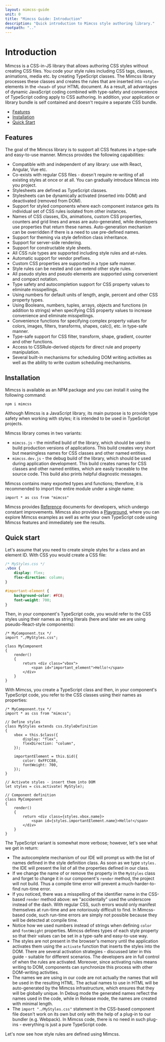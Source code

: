 ```yaml
---
layout: mimcss-guide
unit: 0
title: "Mimcss Guide: Introduction"
description: "Quick introduction to Mimcss style authoring library."
rootpath: ".."
---
```


# Introduction

Mimcss is a CSS-in-JS library that allows authoring CSS styles without creating CSS files. You code your style rules including CSS tags, classes, animations, media etc. by creating TypeScript classes. The Mimcss library processes these classes and creates the rules that are inserted into `<style>` elements in the `<head>` of your HTML document. As a result, all advantages of dynamic JavaScript coding combined with type-safety and convenience of TypeScript coding apply to CSS authoring. In addition, your application or library bundle is self contained and doesn't require a separate CSS bundle.

* [Features](#features)
* [Installation](#installation)
* [Quick Start](#quick-start)

## Features
The goal of the Mimcss library is to support all CSS features in a type-safe and easy-to-use manner. Mimcss provides the following capabilities:

- Compatible with and independent of any library: use with React, Angular, Vue etc.
- Co-exists with regular CSS files - doesn't require re-writing of all existing styles at once or at all. You can gradually introduce Mimcss into you project.
- Stylesheets are defined as TypeScript classes.
- Stylesheets can be dynamically activated (inserted into DOM) and deactivated (removed from DOM).
- Support for styled components where each component instance gets its individual set of CSS rules isolated from other instances.
- Names of CSS classes, IDs, animations, custom CSS properties, counters and grid lines and areas are auto-generated, while developers use properties that return these names. Auto-generation mechanism can be overridden if there is a need to use pre-defined names.
- Support for theming via style definition class inheritance.
- Support for server-side rendering.
- Support for constructable style sheets.
- All CSS rule types are supported including style rules and at-rules.
- Automatic support for vendor prefixes.
- Custom CSS properties are supported in a type safe manner.
- Style rules can be nested and can extend other style rules.
- All pseudo styles and pseudo elements are supported using convenient and compact notation.
- Type safety and autocompletion support for CSS property values to eliminate misspellings.
- Using numbers for default units of length, angle, percent and other CSS property types.
- Using Booleans, numbers, tuples, arrays, objects and functions (in addition to strings) when specifying CSS property values to increase convenience and eliminate misspellings.
- Convenience functions for specifying complex property values for colors, images, filters, transforms, shapes, calc(), etc. in type-safe manner.
- Type-safe support for CSS filter, transform, shape, gradient, counter and other functions.
- Access to CSSRule-derived objects for direct rule and property manipulation.
- Several built-in mechanisms for scheduling DOM writing activities as well as the ability to write custom scheduling mechanisms.

## Installation
Mimcss is available as an NPM package and you can install it using the following command:

```shell
npm i mimcss
```

Although Mimcss is a JavaScript library, its main purpose is to provide type safety when working with styles; it is intended to be used in TypeScript projects.

Mimcss library comes in two variants:

- `mimcss.js` - the minified build of the library, which should be used to build production versions of applications. This build creates very short but meaningless names for CSS classes and other named entities.
- `mimcss.dev.js` - the debug build of the library, which should be used during application development. This build creates names for CSS classes and other named entities, which are easily traceable to the source code. This build also prints helpful diagnostic messages.

Mimcss contains many exported types and functions; therefore, it is recommended to import the entire module under a single name:

```tsx
import * as css from "mimcss"
```

Mimcss provides [Reference](../typedoc.html) documents for developers, which undergo constant improvements. Mimcss also provides a [Playground](../demo/playground.html), where you can explore Mimcss examples as well as write your own TypeScript code using Mimcss features and immediately see the results.

## Quick start
Let's assume that you need to create simple styles for a class and an element ID. With CSS you would create a CSS file:

```css
/* MyStyles.css */
.vbox {
    display: flex;
    flex-direction: column;
}

#important-element {
    background-color: #FC8;
    font-weight: 700;
}
```
Then, in your component's TypeScript code, you would refer to the CSS styles using their names as string literals (here and later we are using pseudo-React-style components):

```tsx
/* MyComponent.tsx */
import "./MyStyles.css";

class MyComponent
{
    render()
    {
        return <div class="vbox">
            <span id="important_element">Hello!</span>
        </div>
    }
}
```
With Mimcss, you create a TypeScript class and then, in your component's TypeScript code, you refer to the CSS classes using their names as properties:

```tsx
/* MyComponent.tsx */
import * as css from "mimcss";

// Define styles
class MyStyles extends css.StyleDefinition
{
    vbox = this.$class({
        display: "flex",
        flexDirection: "column",
    });

    importantElement = this.$id({
        color: 0xFFCC88,
        fontWeight: 700,
    });
}

// Activate styles - insert them into DOM
let styles = css.activate( MyStyle);

// Component definition
class MyComponent
{
    render()
    {
        return <div class={styles.vbox.name}>
            <span id={styles.importantElement.name}>Hello!</span>
        </div>
    }
}
```

The TypeScript variant is somewhat more verbose; however, let's see what we get in return:

- The autocomplete mechanism of our IDE will prompt us with the list of names defined in the style definition class. As soon as we type `styles.` the IDE will present the list of all the properties defined in our class.
- If we change the name of or remove the property in the `MyStyles` class and forget to change it in our component's `render` method, the project will not build. Thus a compile time error will prevent a much-harder-to-find run-time error.
- If you noticed, there was a misspelling of the identifier name in the CSS-based `render` method above: we "accidentally" used the underscore instead of the dash. With regular CSS, such errors would only manifest themselves at run-time and are notoriously difficult to find. In Mimcss-based code, such run-time errors are simply not possible because they will be detected at compile time.
- Notice how we used numbers instead of strings when defining `color` and `fontWeight` properties. Mimcss defines types of each style property so that their values can be set in a type-safe and easy-to-use way.
- The styles are not present in the browser's memory until the application activates them using the `activate` function that inserts the styles into the DOM. There are several activation strategies - discussed later in this guide - suitable for different scenarios. The developers are in full control of when the rules are activated. Moreover, since activating rules means writing to DOM, components can synchronize this process with other DOM-writing activities.
- The names we are using in our code are not actually the names that will be used in the resulting HTML. The actual names to use in HTML will be auto-generated by the Mimcss infrastructure, which ensures that they will be globally unique. In Debug mode the generated names reflect the names used in the code, while in Release mode, the names are created with minimal length.
- The `import "./MyStyles.css"` statement in the CSS-based component file doesn't work on its own but only with the help of a plug-in to our bundler (e.g. Webpack). In Mimcss code, there is no need in such plug-ins - everything is just a pure TypeScript code.

Let's now see how style rules are defined using Mimcss.

